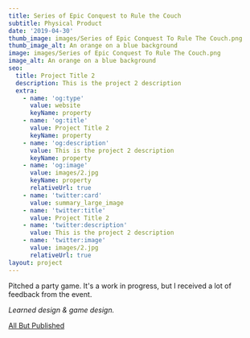 ```yaml
---
title: Series of Epic Conquest to Rule the Couch
subtitle: Physical Product
date: '2019-04-30'
thumb_image: images/Series of Epic Conquest To Rule The Couch.png
thumb_image_alt: An orange on a blue background
image: images/Series of Epic Conquest To Rule The Couch.png
image_alt: An orange on a blue background
seo:
  title: Project Title 2
  description: This is the project 2 description
  extra:
    - name: 'og:type'
      value: website
      keyName: property
    - name: 'og:title'
      value: Project Title 2
      keyName: property
    - name: 'og:description'
      value: This is the project 2 description
      keyName: property
    - name: 'og:image'
      value: images/2.jpg
      keyName: property
      relativeUrl: true
    - name: 'twitter:card'
      value: summary_large_image
    - name: 'twitter:title'
      value: Project Title 2
    - name: 'twitter:description'
      value: This is the project 2 description
    - name: 'twitter:image'
      value: images/2.jpg
      relativeUrl: true
layout: project
---
```

Pitched a party game. It's a work in progress, but I received a lot of feedback from the event.

*Learned design & game design.*

[All But Published](https://allbutpublished.com/)
